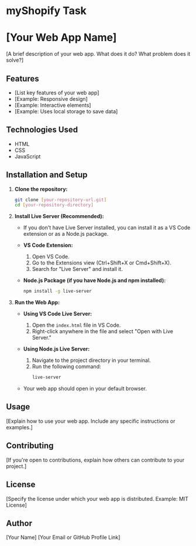 
  # myShopify Task

  # [Your Web App Name]

[A brief description of your web app. What does it do? What problem does it solve?]

## Features

* [List key features of your web app]
* [Example: Responsive design]
* [Example: Interactive elements]
* [Example: Uses local storage to save data]

## Technologies Used

* HTML
* CSS
* JavaScript

## Installation and Setup

1.  **Clone the repository:**
    ```bash
    git clone [your-repository-url.git]
    cd [your-repository-directory]
    ```

2.  **Install Live Server (Recommended):**
    * If you don't have Live Server installed, you can install it as a VS Code extension or as a Node.js package.

    * **VS Code Extension:**
        1.  Open VS Code.
        2.  Go to the Extensions view (Ctrl+Shift+X or Cmd+Shift+X).
        3.  Search for "Live Server" and install it.

    * **Node.js Package (if you have Node.js and npm installed):**
        ```bash
        npm install -g live-server
        ```

3.  **Run the Web App:**

    * **Using VS Code Live Server:**
        1.  Open the `index.html` file in VS Code.
        2.  Right-click anywhere in the file and select "Open with Live Server."

    * **Using Node.js Live Server:**
        1.  Navigate to the project directory in your terminal.
        2.  Run the following command:
            ```bash
            live-server
            ```

    * Your web app should open in your default browser.

## Usage

[Explain how to use your web app. Include any specific instructions or examples.]

## Contributing

[If you're open to contributions, explain how others can contribute to your project.]

## License

[Specify the license under which your web app is distributed. Example: MIT License]

## Author

[Your Name]
[Your Email or GitHub Profile Link]
  